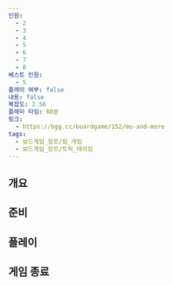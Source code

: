 ```yaml
---
인원:
  - 2
  - 3
  - 4
  - 5
  - 6
  - 7
  - 8
베스트 인원:
  - 5
플레이 여부: false
내용: false
복잡도: 2.56
플레이 타임: 60분
링크:
  - https://bgg.cc/boardgame/152/mu-and-more
tags:
  - 보드게임_장르/팀_게임
  - 보드게임_장르/트릭_테이킹
---
```

## 개요
## 준비
## 플레이
## 게임 종료